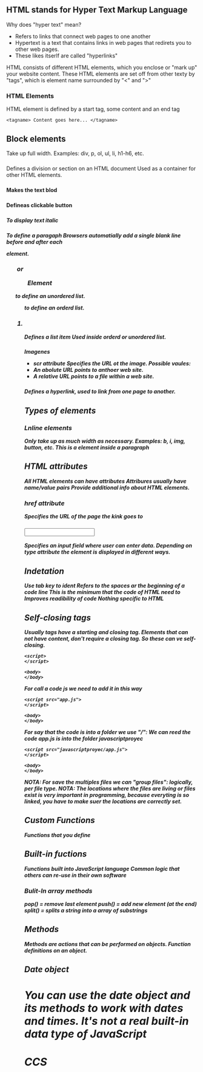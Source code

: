 ## HTML stands for Hyper Text Markup Language

Why does "hyper text" mean?
- Refers to links that connect web pages to one another 
- Hypertext is a text that contains links in web pages that redirets you to other web pages.
- These likes itserlf are called "hyperlinks"

HTML consists of different HTML elements, which you enclose or "mark up" your website content.
These HTML elements are set off from other texty by "tags", which is element name surrounded by "<" and ">"


### HTML Elements

HTML element is defined by a start tag, some content and an end tag 
```
<tagname> Content goes here... </tagname>
```


## Block elements 

Take up full width.
Examples: 
    div, p, ol, ul, li, h1-h6, etc. 


###  <div>  

Defines a division or section on an HTML document
Used as a container for other HTML elements. 

### <b>  
Makes the text blod 

### <botton>  
Defineas clickable button 

### <i> 
To display text italic 

### <p>
To define a paragaph 
Browsers automatially add a single blank line before and after each <p> element. 

### <ul> or <ol> Element 

<ul> to define an unordered list. 
<ol> to define an orderd list. 

###  <li> 
Defines  a list item 
Used inside orderd or unordered list. 

### </img>
Imagenes 
- scr attribute
Specifies the URL ot the image.
Possible vaules:
- An abolute URL points to anthoer web site. 
- A relative URL points to a file within a web site. 
### <a> 
Defines a hyperlink, used to link from one page to another. 
## Types of elements

### Lnline elements

Only take up as much width as necessary.
Examples: 
    b, i, img, button, etc. 
This is a <span> element inside a paragraph

## HTML attributes
All HTML elements can have attributes
Attribures usually have name/value pairs 
Provide additional info about HTML elements. 

### href attribute
Specifies the URL of the page the kink goes to 

### <input>
Specifies an input field where user can enter data. 
Depending on type attribute the element is displayed in different ways. 

## Indetation 
Use tab key to ident 
Refers to the spaces ar the beginning of a code line 
This is the minimum that the code of HTML need to
Improves readibility of code 
Nothing specific to HTML 

## Self-closing tags
Usually tags have a starting and closing tag.
Elements that can not have content, don't require a closing tag. 
So these can ve self-closing. 

```
<script>
</script>

<body>
</body>
```

For call a code js we need to add it in this way 

```
<script src="app.js">
</script>

<body>
</body>
```

For say that the code is into a folder we use "/":
We can reed the code app.js is into the folder javascriptproyec 

```
<script src="javascriptproyec/app.js">
</script>

<body>
</body>
```

NOTA: For save the multiples files we can "group files": logically, per file type.
NOTA: The locations where the files are living or files exist is very important in programming, because everyting is so linked, you have to make suer the locations are correctly set. 

## Custom Functions
Functions that you define

## Built-in fuctions
Functions built into JavaScript language
Common logic that others can re-use in their own software

### Bulit-In array methods
pop() = remove last element
push() = add new element (at the end)
split() = splits a string into a array of substrings
## Methods
Methods are actions that can be performed on objects. 
Function definitions on an object. 
## Date object
You can use the date object and its methods to work with dates and times.
It's not a real built-in data type of JavaScript
================================================================

# CCS

## <style>

Used to define style (CSS) information for a document. 
p = the selector. Pointing to the HTMl element you want to sytle. 


### syntax

h1 {color:blue; font-size:12px;}

h1: selector
color: property 
blue: value
font-size: property
12px: value 

### border property 

Shorthand syntax for:
     border-width     border-style    border-color 

### Margin property 

Used to create space around elements, outside of any defined borders.

## id Attribute

Listed to specify a unique id for an HTML element. 
Only 1 element with the same id can exist in an HTML document. 

### id selector

Uses the id attribute of an HTML element to selecto a specific element. 
Hash (#) character is used select element by id. 

### class attribute

Used to specify a name for an HTML element.
Multiple elements can share the same class. 

### Class selector

Uses the class attribute of an HTML element to select HTML elements.
Dot(.) character is used to select elements by class. 

# Website layout 

There are many different layouts, but the following structure is very common. 

-> Basic layout
    Header
    Navigation
    Aside 
    Sectio 
    Footer

This can ve donE via CSS

- How to style with CSS?
1) Using float, width and oteher positioning.
    Flexboc layout: You work with a flex container and flex items. 
    Makes it easier to design flexible reponsive designs. 

    Grid layout: Grid-based layout system, with rows and columns 
    Also makes it easier to design flexible web pages. 

### flexboc

- Parent element (container)
This div should become a flexible container 

- Flex items (child elements)
Define the flex-direction

NOTE: 
Different version of flexbox. Like any language, CSS is developed improved by its maintainers. 
The value was changed when a new specification was released.
**Flex** *is the latest one.*

### Attribures for parent and childs

attribures for the parent container 

The flex container properties are: 
- flex-direction
- flex-wrap
- flex-flow
- justify-content
- align-items
- align-content

Attribures for flex items

The flex item properties are:
- Order 
- Flex-grow: defines how much space it should take realtive to the rest to the flex items. 
Value is a number Default is 0
- Flex-shrink
- Flex-basis
- Flex
- Align-self

### The auto value

Used to center the element within its container. 
The element takes up the specified with, and the remaining space will be split equally between the left and rigth margins. 


# Background colors

## Padding Attribute

Use to create space around an element's content inside of any defined borders. 

## Margin vs padding
- Margin: 
    Space around an element's border
    Space outside an element
- Padding:
    Space between an element's border and the content.
    Space inside an element. 
### User-agent stylesheet
User-agent = browser. Browsers have basic style sheets that five default styles to any document. 
Some differences exist between browsers. 


# Styling for header 

- Justify-content
Align the flex items horizontally

- Align-items
Align the flex items vertically


# Semantic elements

- <header> 
Represetns container for introductory content or navigational links. 

-  <article>
Should make sense on its own. Examples: forum, blog post, news sotry ext. 

- <aside>
Defines content aside form the page content.

- <footer>
Defines a footer for a document or section.



NOTE: Benefits of external CSS file 
- Better overview
- Extenal CSS files could be reused for different HTML pages, in cas of same styling. 
- External CSS files can be cached by the browser, which increases performance of your website. 
======================================================================

## <head>
A container for metadata about the website. 
Is not displaued on the website. 
    -Title
    -Description 
    -Styles
    ...
## <title>
Defines a title name for your webpage
Shoen in: the browser's title bar of when added to favorites 
Very important for search engine optimization (SEO)
Use descriptive title, not just a list of words. 

## <link>
Used to define a link to an external resource 

**rel = required**
Specifies the relation of a linked resource. 

**href = required**
Specifies the location of the linked document

### Linking stylesheets

Can be our own stylesheet
Or use publicly available ones


### Bootstrap

A free CSS framework 
Contains HTML, CSS and JS-based design templates, which you can use in you website.

# Favicon
short for favorite icon 
it's a small 16*16 pixel icon 
An icon associated with a particular website used on web browsers.

# <meta>
Defines metadata about an HTML document
Not displayed on the page, but machine parasble

# <html>
The root element, holding all the content of an HTML docuement. 
Tip: include the lang attribute to define the language of your web page (for serach engine)



# Button

## Function invaction
The code inside a function execute only when "something" invokes (calls) the function. 
1- When it is invoked form JS code
2- When an event occurs (like a user click on a button)

### onclick event

The event occurs when the user clicks on the element.

## Style button on hover 
## :hover selector
Used to slect elements when you mouse over them. 


# Write "create post" form

The form element is a container for different types of input elements 

<form>
    <input>
    <label>
    <slect>
    <option>
    ...
</form>


## <label>
Define a text label for the <input> tag
To tie the elements together: 
**for** attribute in label 
**id** attribute of input field

# DOM Document Object Model 
 
Document Object 
Ecah HTML document that gets loaded into a window becomes a document object. 
It's the root node of the HTML document, containing the contests of the page. 
Document object with it you can access and modify all document content

## Add buttons to the form 

### Required attribute

A boolean attribute
When present, it specifies that input field must be filled out before submitting the form 